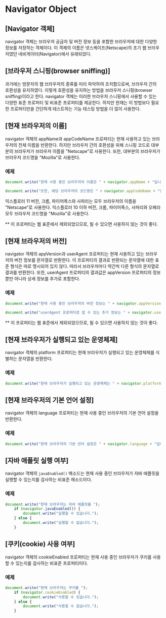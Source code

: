 # Navigator Object

## [Navigator 객체]
  navigator 객체는 브라우저 공급자 및 버전 정보 등을 포함한 브라우저에 대한 다양한 정보를 저장하는 객체이다. 이 객체의 이름은 넷스케이프(Netscape)의 초기 웹 브라우저였던 네비게이터(Navigator)에서 유래되었다.


## [브라우저 스니핑(browser sniffing)]
  과거에는 방문자의 웹 브라우저의 종류를 미리 파악하여 조치함으로써, 브라우저 간의 호환성을 유지하였다. 이렇게 호환성을 유지하는 방법을 브라우저 스니핑(browser sniffing)이라고 한다.
navigator 객체는 이러한 브라우저 스니핑에서 사용할 수 있는 다양한 표준 프로퍼티 및 비표준 프로퍼티를 제공한다. 하지만 현재는 이 방법보다 필요한 프로퍼티만을 간단하게 테스트하는 기능 테스팅 방법을 더 많이 사용한다.


## [현재 브라우저의 이름]
  navigator 객체의 appName과 appCodeName 프로퍼티는 현재 사용하고 있는 브라우저의 전체 이름을 반환한다. 하지만 브라우저 간의 호환성을 위해 스니핑 코드로 대부분의 브라우저가 브라우저 이름을 "Netscape"로 사용한다. 또한, 대부분의 브라우저가 브러우저 코드명을 "Mozilla"로 사용한다.


### 예제
~~~javascript
document.write("현재 사용 중인 브라우저의 이름은 " + navigator.appName + "입니다.<br>");

document.write("또한, 해당 브라우저의 코드명은 " + navigator.appCodeName + "입니다.");
~~~

익스플로러 11 버전, 크롬, 파이어폭스와 사파리는 모두 브라우저의 이름을 "Netscape"로 사용한다.
익스플로러 10 이하 버전, 크롬, 파이어폭스, 사파리와 오페라 모두 브라우저 코드명을 "Mozilla"로 사용한다.


** 이 프로퍼티는 웹 표준에서 제외되었으므로, 될 수 있으면 사용하지 않는 것이 좋다.


## [현재 브라우저의 버전]
  navigator 객체의 appVersion과 userAgent 프로퍼티는 현재 사용하고 있는 브라우저의 버전 정보를 문자열로 반환한다. 이 프로퍼티의 결과로 반환되는 문자열에 대한 표준 형식은 따로 명시되어 있지 않다. 따라서 브라우저마다 약간씩 다른 형식의 문자열로 결과를 반환한다. 또한, userAgent 프로퍼티의 결과값은 appVersion 프로퍼티의 정보뿐만 아니라 상세 정보를 추가로 포함한다.

### 예제
~~~javascript
document.write("현재 사용 중인 브라우저의 버전 정보는 " + navigator.appVersion + "입니다.<br><br>");

document.write("userAgent 프로퍼티로 알 수 있는 추가 정보는 " + navigator.userAgent + "입니다.");
~~~

** 이 프로퍼티는 웹 표준에서 제외되었으므로, 될 수 있으면 사용하지 않는 것이 좋다.


## [현재 브라우저가 실행되고 있는 운영체제]
  navigator 객체의 platform 프로퍼티는 현재 브라우저가 실행되고 있는 운영체제를 식별하는 문자열을 반환한다.

### 예제
~~~javascript
document.write("현재 브라우저가 실행되고 있는 운영체제는 " + navigator.platform + "입니다.");
~~~


## [현재 브라우저의 기본 언어 설정]
  navigator 객체의 language 프로퍼티는 현재 사용 중인 브라우저의 기본 언어 설정을 반환한다.

### 예제
~~~javascript
document.write("현재 브라우저의 기본 언어 설정은 " + navigator.language + "입니다.");
~~~


## [자바 애플릿 실행 여부]
  navigator 객체의 `javaEnabled()` 메소드는 현재 사용 중인 브라우저가 자바 애플릿을 실행할 수 있는지를 검사하는 비표준 메소드이다.

### 예제
~~~javascript
document.write("현재 브라우저는 자바 애플릿를 ");
    if (navigator.javaEnabled()) {
        document.write("실행할 수 있습니다.");
    } else {
        document.write("실행할 수 없습니다.");
    }
~~~


## [쿠키(cookie) 사용 여부]
  navigator 객체의 cookieEnabled 프로퍼티는 현재 사용 중인 브라우저가 쿠키를 사용할 수 있는지를 검사하는 비표준 프로퍼티이다.

### 예제
~~~javascript
document.write("현재 브라우저는 쿠키를 ");
    if (navigator.cookieEnabled) {
        document.write("사용할 수 있습니다.");
    } else {
        document.write("사용할 수 없습니다.");
    }
~~~
